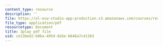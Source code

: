 ```yaml
---
content_type: resource
description: ''
file: https://ol-ocw-studio-app-production.s3.amazonaws.com/courses/res-8-007-cosmic-origin-of-the-chemical-elements-fall-2019/ce13bed2b0ba495dda5eb646a7c41163_SwW1K7Dibc8.pdf
file_type: application/pdf
resourcetype: Document
title: 3play pdf file
uid: ce13bed2-b0ba-495d-da5e-b646a7c41163
---
```

